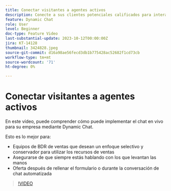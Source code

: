 ```yaml
---
title: Conectar visitantes a agentes activos
description: Conecte a sus clientes potenciales calificados para interactuar con sus agentes de venta al instante.
feature: Dynamic Chat
role: User
level: Beginner
doc-type: Feature Video
last-substantial-update: 2023-10-12T00:00:00Z
jira: KT-14128
thumbnail: 3424828.jpeg
source-git-commit: d16a98ae56fecd3db1b775428ac52682f1cd73cb
workflow-type: tm+mt
source-wordcount: '71'
ht-degree: 0%

---
```



# Conectar visitantes a agentes activos

En este vídeo, puede comprender cómo puede implementar el chat en vivo para su empresa mediante Dynamic Chat.

Esto es lo mejor para:

* Equipos de BDR de ventas que desean un enfoque selectivo y conservador para utilizar los recursos de ventas
* Asegurarse de que siempre estás hablando con los que levantan las manos
* Oferta después de rellenar el formulario o durante la conversación de chat automatizada

>[!VIDEO](https://video.tv.adobe.com/v/3424828/?learn=on)
